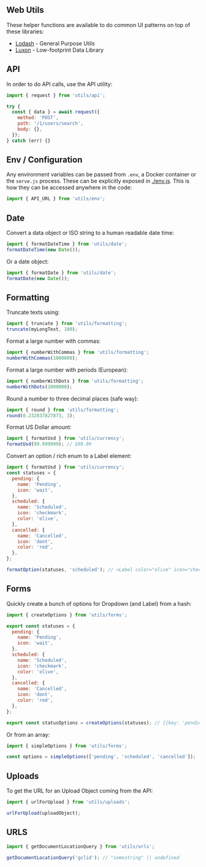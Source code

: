 ## Web Utils

These helper functions are available to do common UI patterns on top of these libraries:

- [Lodash](https://lodash.com/docs/4.17.15) - General Purpose Utils
- [Luxon](https://moment.github.io/luxon/) - Low-footprint Data Library

## API

In order to do API calls, use the API utility:

```javascript
import { request } from 'utils/api';

try {
  const { data } = await request({
    method: 'POST',
    path: '/1/users/search',
    body: {},
  });
} catch (err) {}
```

## Env / Configuration

Any environment variables can be passed from `.env`, a Docker container or the `serve.js` process. These can be explicitly exposed in [./env.js](./env.js). This is how they can be accessed anywhere in the code:

```javascript
import { API_URL } from 'utils/env';
```

## Date

Convert a data object or ISO string to a human readable date time:

```javascript
import { formatDateTime } from 'utils/date';
formatDateTime(new Date());
```

Or a date object:

```javascript
import { formatDate } from 'utils/date';
formatDate(new Date());
```

## Formatting

Truncate texts using:

```javascript
import { truncate } from 'utils/formatting';
truncate(myLongText, 100);
```

Format a large number with commas:

```javascript
import { numberWithCommas } from 'utils/formatting';
numberWithCommas(1000000);
```

Format a large number with periods (European):

```javascript
import { numberWithDots } from 'utils/formatting';
numberWithDots(1000000);
```

Round a number to three decimal places (safe way):

```javascript
import { round } from 'utils/formatting';
round(0.232837827873, 3);
```

Format US Dollar amount:

```javascript
import { formatUsd } from 'utils/currency';
formatUsd(99.999999); // $99.99
```

Convert an option / rich enum to a Label element:

```javascript
import { formatUsd } from 'utils/currency';
const statuses = {
  pending: {
    name: 'Pending',
    icon: 'wait',
  },
  scheduled: {
    name: 'Scheduled',
    icon: 'checkmark',
    color: 'olive',
  },
  cancelled: {
    name: 'Cancelled',
    icon: 'dont',
    color: 'red',
  },
};

formatOption(statuses, 'scheduled'); // <Label color="olive" icon="checkmark"...
```

## Forms

Quickly create a bunch of options for Dropdown (and Label) from a hash:

```javascript
import { createOptions } from 'utils/forms';

export const statuses = {
  pending: {
    name: 'Pending',
    icon: 'wait',
  },
  scheduled: {
    name: 'Scheduled',
    icon: 'checkmark',
    color: 'olive',
  },
  cancelled: {
    name: 'Cancelled',
    icon: 'dont',
    color: 'red',
  },
};

export const statusOptions = createOptions(statuses); // [{key: 'pending', 'icon': 'wait', ...}]
```

Or from an array:

```javascript
import { simpleOptions } from 'utils/forms';

const options = simpleOptions(['pending', 'scheduled', 'cancelled']);
```

## Uploads

To get the URL for an Upload Object coming from the API:

```javascript
import { urlForUpload } from 'utils/uploads';

urlForUpload(uploadObject);
```

## URLS

```javascript
import { getDocumentLocationQuery } from 'utils/urls';

getDocumentLocationQuery('gclid'); // "somestring" || undefined
```
